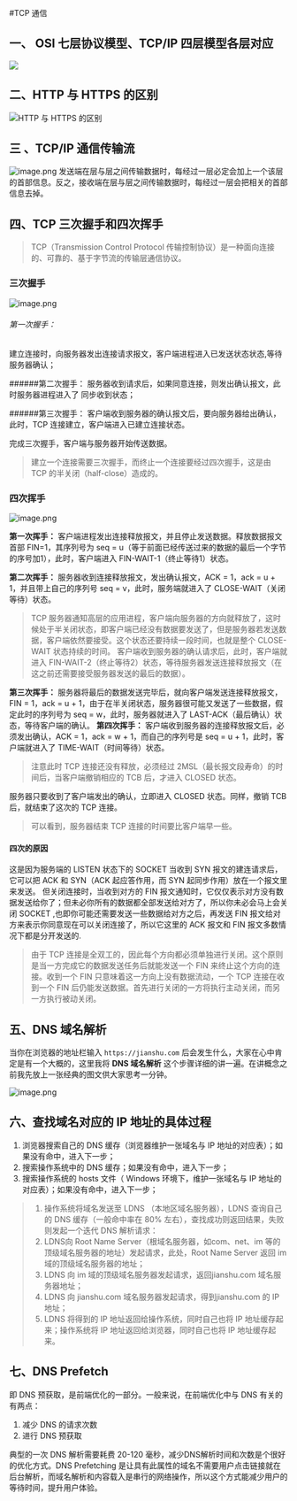 #TCP 通信


## 一、 OSI 七层协议模型、TCP/IP 四层模型各层对应

![](../image-classify/http/1.png)



## 二、HTTP 与 HTTPS 的区别

![HTTP 与 HTTPS 的区别](../image-classify/http/2.png)




## 三 、TCP/IP 通信传输流

![image.png](../image-classify/http/3.png)
发送端在层与层之间传输数据时，每经过一层必定会加上一个该层的首部信息。反之，接收端在层与层之间传输数据时，每经过一层会把相关的首部信息去掉。




##  四、TCP 三次握手和四次挥手

>TCP（Transmission Control Protocol 传输控制协议）是一种面向连接的、可靠的、基于字节流的传输层通信协议。


### 三次握手

![image.png](../image-classify/http/15.png)

###### 第一次握手：
建立连接时，向服务器发出连接请求报文，客户端进程进入已发送状态状态,等待服务器确认；

######第二次握手：
服务器收到请求后，如果同意连接，则发出确认报文，此时服务器进程进入了 同步收到状态；

######第三次握手：
客户端收到服务器的确认报文后，要向服务器给出确认，此时，TCP 连接建立，客户端进入已建立连接状态。

完成三次握手，客户端与服务器开始传送数据。

>建立一个连接需要三次握手，而终止一个连接要经过四次握手，这是由 TCP 的半关闭（half-close）造成的。





### 四次挥手

![image.png](../image-classify/http/16.png)

**第一次挥手：**
客户端进程发出连接释放报文，并且停止发送数据。释放数据报文首部 FIN=1，其序列号为 seq = u（等于前面已经传送过来的数据的最后一个字节的序号加1），此时，客户端进入 FIN-WAIT-1（终止等待1）状态。

**第二次挥手：**
服务器收到连接释放报文，发出确认报文，ACK = 1，ack = u + 1，并且带上自己的序列号 seq = v，此时，服务端就进入了 CLOSE-WAIT（关闭等待）状态。

> TCP 服务器通知高层的应用进程，客户端向服务器的方向就释放了，这时候处于半关闭状态，即客户端已经没有数据要发送了，但是服务器若发送数据，客户端依然要接受。这个状态还要持续一段时间，也就是整个 CLOSE-WAIT 状态持续的时间。
> 客户端收到服务器的确认请求后，此时，客户端就进入 FIN-WAIT-2（终止等待2）状态，等待服务器发送连接释放报文（在这之前还需要接受服务器发送的最后的数据）。

**第三次挥手：**
服务器将最后的数据发送完毕后，就向客户端发送连接释放报文，FIN = 1，ack = u + 1，由于在半关闭状态，服务器很可能又发送了一些数据，假定此时的序列号为 seq = w，此时，服务器就进入了 LAST-ACK（最后确认）状态，等待客户端的确认。 **第四次挥手：**
客户端收到服务器的连接释放报文后，必须发出确认，ACK = 1，ack = w + 1，而自己的序列号是 seq = u + 1，此时，客户端就进入了 TIME-WAIT（时间等待）状态。

> 注意此时 TCP 连接还没有释放，必须经过 2MSL（最长报文段寿命）的时间后，当客户端撤销相应的 TCB 后，才进入 CLOSED 状态。

服务器只要收到了客户端发出的确认，立即进入 CLOSED 状态。同样，撤销 TCB 后，就结束了这次的 TCP 连接。

> 可以看到，服务器结束 TCP 连接的时间要比客户端早一些。

#### 四次的原因

这是因为服务端的 LISTEN 状态下的 SOCKET 当收到 SYN 报文的建连请求后，它可以把 ACK 和 SYN（ACK 起应答作用，而 SYN 起同步作用）放在一个报文里来发送。 但关闭连接时，当收到对方的 FIN 报文通知时，它仅仅表示对方没有数据发送给你了；但未必你所有的数据都全部发送给对方了，所以你未必会马上会关闭 SOCKET ,也即你可能还需要发送一些数据给对方之后，再发送 FIN 报文给对方来表示你同意现在可以关闭连接了，所以它这里的 ACK 报文和 FIN 报文多数情况下都是分开发送的.

> 由于 TCP 连接是全双工的，因此每个方向都必须单独进行关闭。这个原则是当一方完成它的数据发送任务后就能发送一个 FIN 来终止这个方向的连接。收到一个 FIN 只意味着这一方向上没有数据流动，一个 TCP 连接在收到一个 FIN 后仍能发送数据。首先进行关闭的一方将执行主动关闭，而另一方执行被动关闭。



## 五、DNS 域名解析 

当你在浏览器的地址栏输入 `https://jianshu.com` 后会发生什么，大家在心中肯定是有一个大概的，这里我将 **DNS 域名解析** 这个步骤详细的讲一遍。在讲概念之前我先放上一张经典的图文供大家思考一分钟。

![image.png](../image-classify/http/17.png)



## 六、查找域名对应的 IP 地址的具体过程

1.  浏览器搜索自己的 DNS 缓存（浏览器维护一张域名与 IP 地址的对应表）；如果没有命中，进入下一步；
2.  搜索操作系统中的 DNS 缓存；如果没有命中，进入下一步；
3.  搜索操作系统的 hosts 文件（ Windows 环境下，维护一张域名与 IP 地址的对应表）；如果没有命中，进入下一步；

> 1.  操作系统将域名发送至 LDNS （本地区域名服务器），LDNS 查询自己的 DNS 缓存（一般命中率在 80% 左右），查找成功则返回结果，失败则发起一个迭代 DNS 解析请求：
> 2.  LDNS向 Root Name Server（根域名服务器，如com、net、im 等的顶级域名服务器的地址）发起请求，此处，Root Name Server 返回 im 域的顶级域名服务器的地址；
> 3.  LDNS 向 im 域的顶级域名服务器发起请求，返回jianshu.com 域名服务器地址；
> 4.  LDNS 向 jianshu.com 域名服务器发起请求，得到jianshu.com 的 IP 地址；
> 5.  LDNS 将得到的 IP 地址返回给操作系统，同时自己也将 IP 地址缓存起来；操作系统将 IP 地址返回给浏览器，同时自己也将 IP 地址缓存起来。



## 七、DNS Prefetch

即 DNS 预获取，是前端优化的一部分。一般来说，在前端优化中与 DNS 有关的有两点：

1.  减少 DNS 的请求次数
2.  进行 DNS 预获取

典型的一次 DNS 解析需要耗费 20-120 毫秒，减少DNS解析时间和次数是个很好的优化方式。DNS Prefetching 是让具有此属性的域名不需要用户点击链接就在后台解析，而域名解析和内容载入是串行的网络操作，所以这个方式能减少用户的等待时间，提升用户体验。


